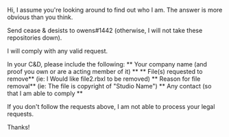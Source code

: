 Hi, I assume you're looking around to find out who I am. The answer is more obvious than you think. 

Send cease & desists to owens#1442 (otherwise, I will not take these repositories down).

I will comply with any valid request.

In your C&D, please include the following:
 ** Your company name (and proof you own or are a acting member of it) **
 ** File(s) requested to remove** (ie: I Would like file2.rbxl to be removed)
 ** Reason for file removal** (ie: The file is copyright of "Studio Name")
 ** Any contact (so that I am able to comply **

If you don't follow the requests above, I am not able to process your legal requests.

Thanks!
